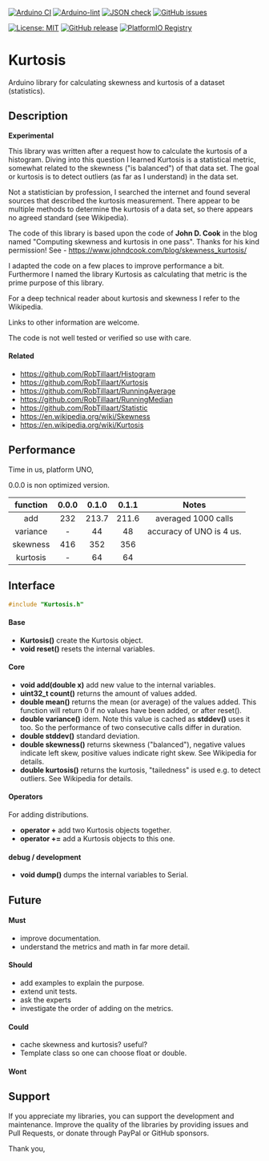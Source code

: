 
[![Arduino CI](https://github.com/RobTillaart/Kurtosis/workflows/Arduino%20CI/badge.svg)](https://github.com/marketplace/actions/arduino_ci)
[![Arduino-lint](https://github.com/RobTillaart/Kurtosis/actions/workflows/arduino-lint.yml/badge.svg)](https://github.com/RobTillaart/Kurtosis/actions/workflows/arduino-lint.yml)
[![JSON check](https://github.com/RobTillaart/Kurtosis/actions/workflows/jsoncheck.yml/badge.svg)](https://github.com/RobTillaart/Kurtosis/actions/workflows/jsoncheck.yml)
[![GitHub issues](https://img.shields.io/github/issues/RobTillaart/Kurtosis.svg)](https://github.com/RobTillaart/Kurtosis/issues)

[![License: MIT](https://img.shields.io/badge/license-MIT-green.svg)](https://github.com/RobTillaart/Kurtosis/blob/master/LICENSE)
[![GitHub release](https://img.shields.io/github/release/RobTillaart/Kurtosis.svg?maxAge=3600)](https://github.com/RobTillaart/Kurtosis/releases)
[![PlatformIO Registry](https://badges.registry.platformio.org/packages/robtillaart/library/Kurtosis.svg)](https://registry.platformio.org/libraries/robtillaart/Kurtosis)


# Kurtosis

Arduino library for calculating skewness and kurtosis of a dataset  (statistics).


## Description

**Experimental**

This library was written after a request how to calculate the kurtosis of a histogram.
Diving into this question I learned Kurtosis is a statistical metric, somewhat 
related to the skewness ("is balanced") of that data set.
The goal or kurtosis is to detect outliers (as far as I understand) in the data set.

Not a statistician by profession, I searched the internet and found several sources 
that described the kurtosis measurement.
There appear to be multiple methods to determine the kurtosis of a data set, so there 
appears no agreed standard (see Wikipedia).

The code of this library is based upon the code of **John D. Cook** in the blog named 
"Computing skewness and kurtosis in one pass". Thanks for his kind permission!
See - https://www.johndcook.com/blog/skewness_kurtosis/


I adapted the code on a few places to improve performance a bit.
Furthermore I named the library Kurtosis as calculating that metric is the 
prime purpose of this library.

For a deep technical reader about kurtosis and skewness I refer to the Wikipedia.

Links to other information are welcome.

The code is not well tested or verified so use with care.

#### Related

- https://github.com/RobTillaart/Histogram
- https://github.com/RobTillaart/Kurtosis
- https://github.com/RobTillaart/RunningAverage
- https://github.com/RobTillaart/RunningMedian
- https://github.com/RobTillaart/Statistic
- https://en.wikipedia.org/wiki/Skewness
- https://en.wikipedia.org/wiki/Kurtosis


## Performance

Time in us, platform UNO, 

0.0.0 is non optimized version.

|  function  |  0.0.0  |  0.1.0  |  0.1.1  |  Notes  |
|:----------:|:-------:|:-------:|:-------:|:-------:|
|  add       |   232   |  213.7  |  211.6  |  averaged 1000 calls
|  variance  |    -    |    44   |    48   |  accuracy of UNO is 4 us.
|  skewness  |   416   |   352   |   356   |
|  kurtosis  |    -    |    64   |    64   |


## Interface

```cpp
#include "Kurtosis.h"
```

#### Base

- **Kurtosis()** create the Kurtosis object.
- **void reset()** resets the internal variables.

#### Core

- **void add(double x)** add new value to the internal variables.
- **uint32_t count()** returns the amount of values added.
- **double mean()** returns the mean (or average) of the values added. 
This function will return 0 if no values have been added, or after reset().
- **double variance()** idem.
Note this value is cached as **stddev()** uses it too. 
So the performance of two consecutive calls differ in duration.
- **double stddev()** standard deviation.
- **double skewness()** returns skewness ("balanced"), negative values indicate left skew, 
positive values indicate right skew. See Wikipedia for details.
- **double kurtosis()** returns the kurtosis, "tailedness" is used e.g. to detect outliers.
See Wikipedia for details.

#### Operators

For adding distributions.

- **operator +** add two Kurtosis objects together.
- **operator +=** add a Kurtosis objects to this one.

#### debug / development

- **void dump()** dumps the internal variables to Serial.


## Future

#### Must

- improve documentation.
- understand the metrics and math in far more detail.

#### Should

- add examples to explain the purpose.
- extend unit tests.
- ask the experts
- investigate the order of adding on the metrics.

#### Could

- cache skewness and kurtosis? useful?
- Template class so one can choose float or double.

#### Wont


## Support

If you appreciate my libraries, you can support the development and maintenance.
Improve the quality of the libraries by providing issues and Pull Requests, or
donate through PayPal or GitHub sponsors.

Thank you,

